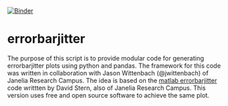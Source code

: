 [![Binder](http://mybinder.org/badge.svg)](http://mybinder.org/repo/bcocanougher/errorbarjitter)

# errorbarjitter

The purpose of this script is to provide modular code for generating errorbarjitter plots using python and pandas. The framework for this code was written in collaboration with Jason Wittenbach (@jwittenbach) of Janelia Research Campus. The idea is based on the [matlab errorbarjitter](http://www.mathworks.com/matlabcentral/fileexchange/33658-errorbarjitter) code writtten by David Stern, also of Janelia Research Campus. This version uses free and open source software to achieve the same plot.
